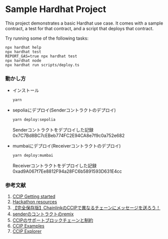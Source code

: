 # Sample Hardhat Project

This project demonstrates a basic Hardhat use case. It comes with a sample contract, a test for that contract, and a script that deploys that contract.

Try running some of the following tasks:

```shell
npx hardhat help
npx hardhat test
REPORT_GAS=true npx hardhat test
npx hardhat node
npx hardhat run scripts/deploy.ts
```

### 動かし方

- インストール

  ```bash
  yarn
  ```

- sepoliaにデプロイ(Senderコントラクトのデプロイ)

  ```bash
  yarn deploy:sepolia
  ```

  Senderコントラクトをデプロイした記録  
  0x7C7Bd8BC7cEBeb774FC2E94CA8e7f9c0a752e682

- mumbaiにデプロイ(Receiverコントラクトのデプロイ)

  ```bash
  yarn deploy:mumbai
  ```

  Receiverコントラクトをデプロイした記録    
  0xad9A067f7Ee8812F94a28FC6b5891593D631E4cc

### 参考文献
1. [CCIP Getting started](https://docs.chain.link/ccip/getting-started)
2. [Hackathon resources](https://docs.chain.link/resources/hackathon-resources)
3. [【完全保存版】ChainlinkのCCIPで異なるチェーンにメッセージを送ろう！](https://note.com/standenglish/n/nebdf18ec4e57)
4. [senderのコントラクトのremix](https://remix.ethereum.org/#url=https://docs.chain.link/samples/CCIP/Sender.sol&lang=en&optimize=false&runs=200&evmVersion=null&version=soljson-v0.8.18+commit.87f61d96.js)
5. [CCIPのサポートブロックチェーンと制約](https://docs.chain.link/ccip/supported-networks)
6. [CCIP Examples](https://docs.chain.link/ccip/examples)
7. [CCIP Explorer](https://ccip.chain.link/)
